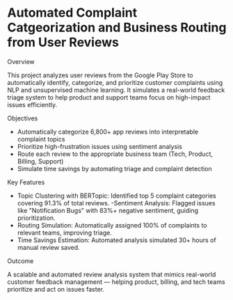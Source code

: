 # Automated Complaint Catgeorization and Business Routing from User Reviews

Overview

This project analyzes user reviews from the Google Play Store to automatically identify, categorize, and prioritize customer complaints using NLP and unsupervised machine learning. It simulates a real-world feedback triage system to help product and support teams focus on high-impact issues efficiently.

Objectives

- Automatically categorize 6,800+ app reviews into interpretable complaint topics
- Prioritize high-frustration issues using sentiment analysis
- Route each review to the appropriate business team (Tech, Product, Billing, Support)
- Simulate time savings by automating triage and complaint detection

Key Features
- Topic Clustering with BERTopic: Identified top 5 complaint categories covering 91.3% of total reviews.
-Sentiment Analysis: Flagged issues like "Notification Bugs" with 83%+ negative sentiment, guiding prioritization.
- Routing Simulation: Automatically assigned 100% of complaints to relevant teams, improving triage.
- Time Savings Estimation: Automated analysis simulated 30+ hours of manual review saved.

Outcome

A scalable and automated review analysis system that mimics real-world customer feedback management — helping product, billing, and tech teams prioritize and act on issues faster.

